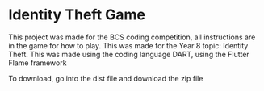 # Identity Theft Game

This project was made for the BCS coding competition, all instructions are in the game for how to play. This was made for the Year 8 topic: Identity Theft. This was made using the coding language DART, using the Flutter Flame framework

To download, go into the dist file and download the zip file

